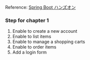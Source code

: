 Reference: [Spring Boot ハンズオン](http://jsug-spring-boot-handson.readthedocs.io/en/latest/index.html)

### Step for chapter 1

1. Enable to create a new account
2. Enable to list items
3. Enable to manage a shopping carts
4. Enable to order items
5. Add a login form
